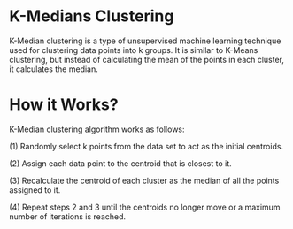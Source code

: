 # K-Medians Clustering
K-Median clustering is a type of unsupervised machine learning technique used for clustering data points into k groups. It is similar to K-Means clustering, but instead of calculating the mean of the points in each cluster, it calculates the median.

# How it Works? 
K-Median clustering algorithm works as follows:

(1) Randomly select k points from the data set to act as the initial centroids. 

(2) Assign each data point to the centroid that is closest to it. 

(3) Recalculate the centroid of each cluster as the median of all the points assigned to it.  

(4) Repeat steps 2 and 3 until the centroids no longer move or a maximum number of iterations is reached. 


